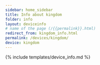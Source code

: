 ```yaml
---
sidebar: home_sidebar
title: Info about kingdom
folder: info
layout: deviceinfo
# name of the page (/{{permalink}}.html)
redirect_from: kingdom_info.html
permalink: /devices/kingdom/
device: kingdom
---
```

{% include templates/device_info.md %}
